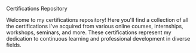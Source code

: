 Certifications Repository

Welcome to my certifications repository! Here you'll find a collection of all the certifications I've acquired from various online courses, internships, workshops, seminars, and more. These certifications represent my dedication to continuous learning and professional development in diverse fields.
